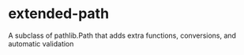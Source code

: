 # extended-path
 A subclass of pathlib.Path that adds extra functions, conversions, and automatic validation